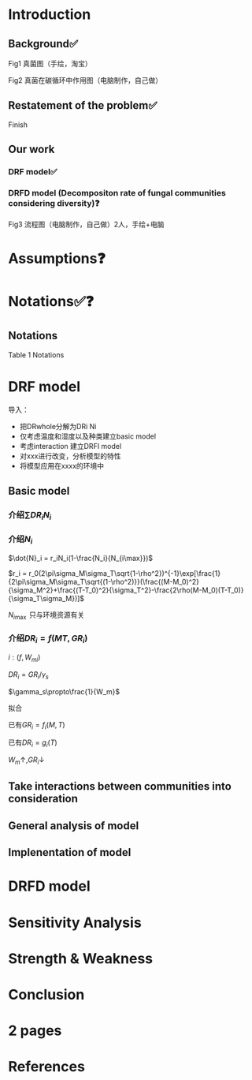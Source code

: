 # Introduction

## Background✅

Fig1 真菌图（手绘，淘宝）

Fig2 真菌在碳循环中作用图（电脑制作，自己做）

## Restatement of the problem✅

Finish

## Our work

### DRF model✅

### DRFD model (Decompositon rate of fungal communities considering diversity)❓

Fig3 流程图（电脑制作，自己做）2人，手绘+电脑

# Assumptions❓

# Notations✅❓

## Notations

Table 1 Notations

# DRF model

导入：

- 把DRwhole分解为DRi Ni
- 仅考虑温度和湿度以及种类建立basic model
- 考虑interaction 建立DRFI model
- 对xxx进行改变，分析模型的特性
- 将模型应用在xxxx的环境中

## Basic model

### 介绍$\sum DR_iN_i$

### 介绍$N_i$

$\dot{N}_i = r_iN_i(1-\frac{N_i}{N_{i\max}})$

$r_i = r_0(2\pi\sigma_M\sigma_T\sqrt{1-\rho^2})^{-1}\exp[\frac{1}{2\pi\sigma_M\sigma_T\sqrt{(1-\rho^2)}}(\frac{(M-M_0)^2}{\sigma_M^2}+\frac{(T-T_0)^2}{\sigma_T^2}-\frac{2\rho(M-M_0)(T-T_0)}{\sigma_T\sigma_M})]$

$N_{i\max}$ 只与环境资源有关

### 介绍$DR_i = f(MT,GR_i)$

$i:(f,W_{mi})$

$DR_i = GR_i/\gamma_{s}$

$\gamma_s\propto\frac{1}{W_m}$

拟合

已有$GR_i=f_{i}(M,T)$

已有$DR_i=g_{i}(T)$





$W_m \uparrow,GR_i\downarrow$



## Take interactions between communities into consideration



## General analysis of model

## Implenentation of model 

# DRFD model

# Sensitivity Analysis

# Strength & Weakness

# Conclusion

# 2 pages

# References













